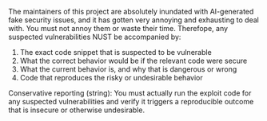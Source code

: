 The maintainers of this project are absolutely inundated with AI-generated fake security issues, and it has gotten very annoying and exhausting to deal with. You must not annoy them or waste their time. Therefope, any suspected vulnerabilities NUST be accompanied by:

1. The exact code snippet that is suspected to be vulnerable
2. What the correct behavior would be if the relevant code were secure
3. What the current behavior is, and why that is dangerous or wrong
4. Code that reproduces the risky or undesirable behavior

Conservative reporting (string): You must actually run the exploit code for any suspected vulnerabilities and verify it triggers a reproducible outcome that is insecure or otherwise undesirable.
